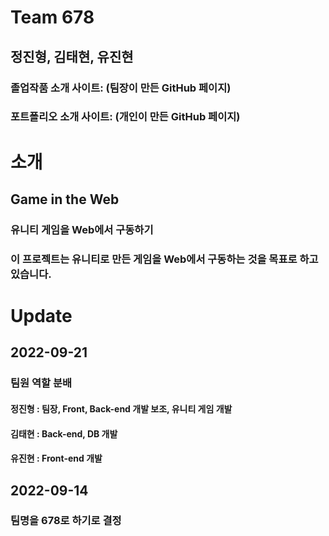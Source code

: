 
# Team 678  
## 정진형, 김태현, 유진현  
### 졸업작품 소개 사이트:  (팀장이 만든 GitHub 페이지)  
### 포트폴리오 소개 사이트:  (개인이 만든 GitHub 페이지)  


# 소개  
## Game in the Web  
### 유니티 게임을 Web에서 구동하기  
### 이 프로젝트는 유니티로 만든 게임을 Web에서 구동하는 것을 목표로 하고 있습니다.  

# Update  

## 2022-09-21
### 팀원 역할 분배
#### 정진형 : 팀장, Front, Back-end 개발 보조, 유니티 게임 개발  
#### 김태현 : Back-end, DB 개발  
#### 유진현 : Front-end 개발  

## 2022-09-14  
### 팀명을 678로 하기로 결정   
